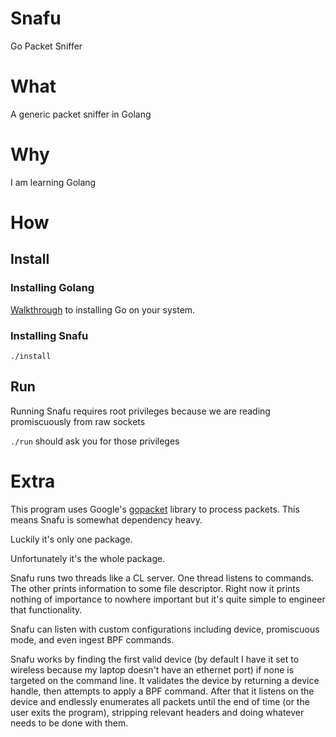 # Snafu
Go Packet Sniffer

# What
A generic packet sniffer in Golang

# Why
I am learning Golang

# How

## Install

### Installing Golang
[Walkthrough](https://golang.org/doc/install) to installing Go on your system.

### Installing Snafu
`./install`

## Run
Running Snafu requires root privileges because we are reading promiscuously from raw sockets

`./run` should ask you for those privileges

# Extra
This program uses Google's [gopacket](https://github.com/google/gopacket) library to process packets. This means Snafu is somewhat dependency heavy.

Luckily it's only one package.

Unfortunately it's the whole package.

Snafu runs two threads like a CL server. One thread listens to commands. The other prints information to some file descriptor. Right now it prints nothing of importance to nowhere important but it's quite simple to engineer that functionality.

Snafu can listen with custom configurations including device, promiscuous mode, and even ingest BPF commands.

Snafu works by finding the first valid device (by default I have it set to wireless because my laptop doesn't have an ethernet port) if none is targeted on the command line. It validates the device by returning a device handle, then attempts to apply a BPF command. After that it listens on the device and endlessly enumerates all packets until the end of time (or the user exits the program), stripping relevant headers and doing whatever needs to be done with them.

